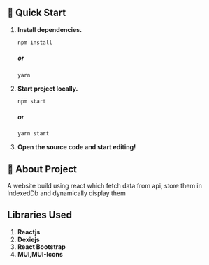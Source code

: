 
## 🚀 Quick Start

1. **Install dependencies.**

   ```bash
   npm install
   ```
   ##### or
    ```bash
   yarn 
   ```
   

1. **Start project locally.**

   ```bash
   npm start
   ```
   ##### or
    ```bash
   yarn start
   ```
1. **Open the source code and start editing!**

## 🙌 About Project

A website build using react which fetch data from api, store them in IndexedDb and dynamically display them

## Libraries Used

1. **Reactjs**
1. **Dexiejs**
1. **React Bootstrap**
1. **MUI,MUI-Icons**



 
